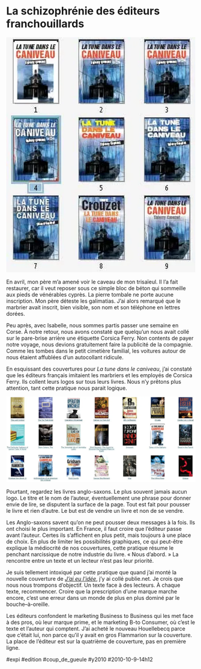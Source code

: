 # La schizophrénie des éditeurs franchouillards

![](_i/tune.webp)

En avril, mon père m’a amené voir le caveau de mon trisaïeul. Il l’a fait restaurer, car il veut reposer sous ce simple bloc de béton qui sommeille aux pieds de vénérables cyprès. La pierre tombale ne porte aucune inscription. Mon père déteste les galimatias. J’ai alors remarqué que le marbrier avait inscrit, bien visible, son nom et son téléphone en lettres dorées.

Peu après, avec Isabelle, nous sommes partis passer une semaine en Corse. À notre retour, nous avons constaté que quelqu’un nous avait collé sur le pare-brise arrière une étiquette Corsica Ferry. Non contents de payer notre voyage, nous devions gratuitement faire la publicité de la compagnie. Comme les tombes dans le petit cimetière familial, les voitures autour de nous étaient affublées d’un autocollant ridicule.

En esquissant des couvertures pour *La tune dans le caniveau*, j’ai constaté que les éditeurs français imitaient les marbriers et les employés de Corsica Ferry. Ils collent leurs logos sur tous leurs livres. Nous n’y prêtons plus attention, tant cette pratique nous parait logique.

![](_i/comparatif1.webp)

Pourtant, regardez les livres anglo-saxons. Le plus souvent jamais aucun logo. Le titre et le nom de l’auteur, éventuellement une phrase pour donner envie de lire, se disputent la surface de la page. Tout est fait pour pousser le livre et rien d’autre. Le but est de vendre un livre et non de se vendre.

Les Anglo-saxons savent qu’on ne peut pousser deux messages à la fois. Ils ont choisi le plus important. En France, il faut croire que l’éditeur passe avant l’auteur. Certes ils s’affichent en plus petit, mais toujours à une place de choix. En plus de limiter les possibilités graphiques, ce qui peut-être explique la médiocrité de nos couvertures, cette pratique résume le penchant narcissique de notre industrie du livre. « Nous d’abord. » La rencontre entre un texte et un lecteur n’est pas leur priorité.

Je suis tellement intoxiqué par cette pratique que quand j’ai monté la nouvelle couverture de *[J’ai eu l’idée](../../page/id)*, j’y ai collé publie.net. Je crois que nous nous trompons d’objectif. Un texte face à des lecteurs. À chaque texte, recommencer. Croire que la prescription d’une marque marche encore, c’est une erreur dans un monde de plus en plus dominé par le bouche–à-oreille.

Les éditeurs confondent le marketing Business to Business qui les met face à des pros, où leur marque prime, et le marketing B-to Consumer, où c’est le texte et l’auteur qui comptent. J’ai acheté le nouveau Houellebecq parce que c’était lui, non parce qu’il y avait en gros Flammarion sur la couverture. La place de l’éditeur est sur la quatrième de couverture, pas en première ligne.

#expi #edition #coup_de_gueule #y2010 #2010-10-9-14h12
